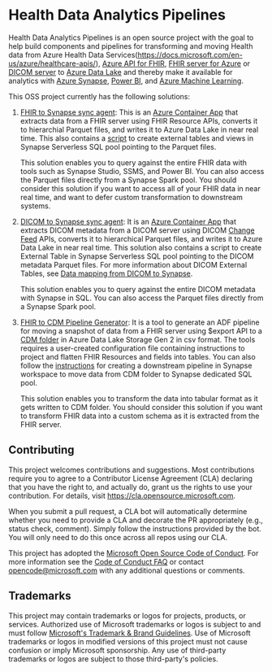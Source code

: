 # Health Data Analytics Pipelines

Health Data Analytics Pipelines is an open source project with the goal to help build components and pipelines for transforming and moving Health data from Azure Health Data Services(https://docs.microsoft.com/en-us/azure/healthcare-apis/), [Azure API for FHIR](https://azure.microsoft.com/en-us/services/azure-api-for-fhir/), [FHIR server for Azure](https://github.com/microsoft/fhir-server) or [DICOM server](https://github.com/microsoft/dicom-server) to [Azure Data Lake](https://azure.microsoft.com/en-us/solutions/data-lake/) and thereby make it available for analytics with [Azure Synapse](https://azure.microsoft.com/en-us/services/synapse-analytics/), [Power BI](https://powerbi.microsoft.com/en-us/), and [Azure Machine Learning](https://azure.microsoft.com/en-us/services/machine-learning/).

This OSS project currently has the following solutions:

1. [FHIR to Synapse sync agent](FhirToDataLake/docs/Deploy-FhirToDatalake.md): This is an [Azure Container App](https://learn.microsoft.com/en-us/azure/container-apps/?ocid=AID3042118) that extracts data from a FHIR server using FHIR Resource APIs, converts it to hierarchial Parquet files, and writes it to Azure Data Lake in near real time. This also contains a [script](FhirToDataLake/scripts/Set-SynapseEnvironment.ps1) to create external tables and views in Synapse Serverless SQL pool pointing to the Parquet files.

    This solution enables you to query against the entire FHIR data with tools such as Synapse Studio, SSMS, and Power BI. You can also access the Parquet files directly from a Synapse Spark pool. You should consider this solution if you want to access all of your FHIR data in near real time, and want to defer custom transformation to downstream systems.
    
1. [DICOM to Synapse sync agent](FhirToDataLake/docs/Deploy-DicomToDatalake.md): It is an [Azure Container App](https://learn.microsoft.com/en-us/azure/container-apps/?ocid=AID3042118) that extracts DICOM metadata from a DICOM server using DICOM [Change Feed](https://learn.microsoft.com/en-us/azure/healthcare-apis/dicom/dicom-change-feed-overview) APIs, converts it to hierarchical Parquet files, and writes it to Azure Data Lake in near real time. This solution also contains a script to create External Table in Synapse Serverless SQL pool pointing to the DICOM metadata Parquet files. For more information about DICOM External Tables, see [Data mapping from DICOM to Synapse](./DICOM-Data-Mapping.md).

    This solution enables you to query against the entire DICOM metadata with Synapse in SQL. You can also access the Parquet files directly from a Synapse Spark pool. 

1. [FHIR to CDM Pipeline Generator](FhirToCdm/docs/fhir-to-cdm.md): It is a tool to generate an ADF pipeline for moving a snapshot of data from a FHIR server using $export API to a [CDM folder](https://docs.microsoft.com/en-us/common-data-model/data-lake) in Azure Data Lake Storage Gen 2 in csv format. The tools requires a user-created configuration file containing instructions to project and flatten FHIR Resources and fields into tables. You can also follow the [instructions](FhirToCdm/docs/cdm-to-synapse.md) for creating a downstream pipeline in Synapse workspace to move data from CDM folder to Synapse dedicated SQL pool.

    This solution enables you to transform the data into tabular format as it gets written to CDM folder. You should consider this solution if you want to transform FHIR data into a custom schema as it is extracted from the FHIR server.

## Contributing

This project welcomes contributions and suggestions.  Most contributions require you to agree to a
Contributor License Agreement (CLA) declaring that you have the right to, and actually do, grant us
the rights to use your contribution. For details, visit https://cla.opensource.microsoft.com.

When you submit a pull request, a CLA bot will automatically determine whether you need to provide
a CLA and decorate the PR appropriately (e.g., status check, comment). Simply follow the instructions
provided by the bot. You will only need to do this once across all repos using our CLA.

This project has adopted the [Microsoft Open Source Code of Conduct](https://opensource.microsoft.com/codeofconduct/).
For more information see the [Code of Conduct FAQ](https://opensource.microsoft.com/codeofconduct/faq/) or
contact [opencode@microsoft.com](mailto:opencode@microsoft.com) with any additional questions or comments.

## Trademarks

This project may contain trademarks or logos for projects, products, or services. Authorized use of Microsoft 
trademarks or logos is subject to and must follow 
[Microsoft's Trademark & Brand Guidelines](https://www.microsoft.com/en-us/legal/intellectualproperty/trademarks/usage/general).
Use of Microsoft trademarks or logos in modified versions of this project must not cause confusion or imply Microsoft sponsorship.
Any use of third-party trademarks or logos are subject to those third-party's policies.
